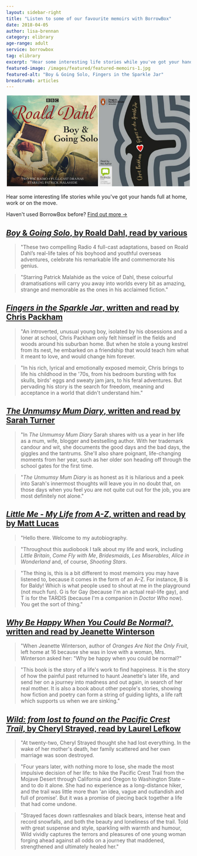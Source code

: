 ```yaml
---
layout: sidebar-right
title: "Listen to some of our favourite memoirs with BorrowBox"
date: 2018-04-05
author: lisa-brennan
category: elibrary
age-range: adult
service: borrowbox
tag: elibrary
excerpt: "Hear some interesting life stories while you've got your hands full at home, work or on the move."
featured-image: /images/featured/featured-memoirs-1.jpg
featured-alt: "Boy & Going Solo, Fingers in the Sparkle Jar"
breadcrumb: articles
---
```


![Boy & Going Solo, Fingers in the Sparkle Jar](/images/featured/featured-memoirs-1.jpg)

Hear some interesting life stories while you've got your hands full at home, work or on the move.

Haven't used BorrowBox before? [Find out more &rarr;](/elibrary/borrowbox/)

## [<cite>Boy</cite> & <cite>Going Solo</cite>, by Roald Dahl, read by various](https://fe.bolindadigital.com/wldcs_bol_fo/b2i/productDetail.html?productId=BOL_386308&fromPage=1&b2bSite=4172&browseItemId)

> "These two compelling Radio 4 full-cast adaptations, based on Roald Dahl’s real-life tales of his boyhood and youthful overseas adventures, celebrate his remarkable life and commemorate his genius.

> "Starring Patrick Malahide as the voice of Dahl, these colourful dramatisations will carry you away into worlds every bit as amazing, strange and memorable as the ones in his acclaimed fiction."

## [<cite>Fingers in the Sparkle Jar</cite>, written and read by Chris Packham](https://fe.bolindadigital.com/wldcs_bol_fo/b2i/productDetail.html?productId=BOL_284459&fromPage=1&b2bSite=4172&browseItemId)

> "An introverted, unusual young boy, isolated by his obsessions and a loner at school, Chris Packham only felt himself in the fields and woods around his suburban home.  But when he stole a young kestrel from its nest, he embarked on a friendship that would teach him what it meant to love, and would change him forever.

> "In his rich, lyrical and emotionally exposed memoir, Chris brings to life his childhood in the '70s, from his bedroom bursting with fox skulls, birds' eggs and sweaty jam jars, to his feral adventures. But pervading his story is the search for freedom, meaning and acceptance in a world that didn't understand him."

## [<cite>The Unmumsy Mum Diary</cite>, written and read by Sarah Turner](https://fe.bolindadigital.com/wldcs_bol_fo/b2i/productDetail.html?productId=BOL_383575&fromPage=1&b2bSite=4172&browseItemId)

> "In <cite>The Unmumsy Mum Diary</cite> Sarah shares with us a year in her life as a mum, wife, blogger and bestselling author. With her trademark candour and wit, she documents the good days and the bad days, the giggles and the tantrums. She'll also share poignant, life-changing moments from her year, such as her older son heading off through the school gates for the first time.

> "<cite>The Unmumsy Mum Diary</cite> is as honest as it is hilarious and a peek into Sarah's innermost thoughts will leave you in no doubt that, on those days when you feel you are not quite cut out for the job, you are most definitely not alone."

## [<cite>Little Me - My Life from A-Z</cite>, written and read by by Matt Lucas](https://fe.bolindadigital.com/wldcs_bol_fo/b2i/productDetail.html?productId=BOL_465652&fromPage=1&b2bSite=4172&browseItemId)

> "Hello there. Welcome to my autobiography.

> "Throughout this audiobook I talk about my life and work, including <cite>Little Britain</cite>, <cite>Come Fly with Me</cite>, <cite>Bridesmaids</cite>, <cite>Les Miserables</cite>, <cite>Alice in Wonderland</cite> and, of course, <cite>Shooting Stars</cite>.

> "The thing is, this is a bit different to most memoirs you may have listened to, because it comes in the form of an A–Z. For instance, B is for Baldy! Which is what people used to shout at me in the playground (not much fun). G is for Gay (because I'm an actual real-life gay), and T is for the TARDIS (because I'm a companion in <cite>Doctor Who</cite> now). You get the sort of thing."

## [<cite>Why Be Happy When You Could Be Normal?</cite>, written and read by Jeanette Winterson](https://fe.bolindadigital.com/wldcs_bol_fo/b2i/productDetail.html?productId=BOL_111901&fromPage=1&b2bSite=4172&browseItemId)

> "When Jeanette Winterson, author of <cite>Oranges Are Not the Only Fruit</cite>, left home at 16 because she was in love with a woman, Mrs. Winterson asked her: "Why be happy when you could be normal?"

> "This book is the story of a life's work to find happiness. It is the story of how the painful past returned to haunt Jeanette's later life, and send her on a journey into madness and out again, in search of her real mother. It is also a book about other people's stories, showing how fiction and poetry can form a string of guiding lights, a life raft which supports us when we are sinking."

## [<cite>Wild: from lost to found on the Pacific Crest Trail</cite>, by Cheryl Strayed, read by Laurel Lefkow](https://fe.bolindadigital.com/wldcs_bol_fo/b2i/productDetail.html?productId=BOL_091681&fromPage=1&b2bSite=4172&browseItemId)

> "At twenty-two, Cheryl Strayed thought she had lost everything. In the wake of her mother's death, her family scattered and her own marriage was soon destroyed.

> "Four years later, with nothing more to lose, she made the most impulsive decision of her life: to hike the Pacific Crest Trail from the Mojave Desert through California and Oregon to Washington State – and to do it alone. She had no experience as a long-distance hiker, and the trail was little more than 'an idea, vague and outlandish and full of promise'. But it was a promise of piecing back together a life that had come undone.

> "Strayed faces down rattlesnakes and black bears, intense heat and record snowfalls, and both the beauty and loneliness of the trail. Told with great suspense and style, sparkling with warmth and humour, Wild vividly captures the terrors and pleasures of one young woman forging ahead against all odds on a journey that maddened, strengthened and ultimately healed her."
